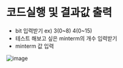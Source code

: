 #  코드실행 및 결과값 출력
- bit 입력받기 ex) 3(0~8) 4(0~15)
- 테스트 해보고 싶은 minterm의 개수 입력받기
- minterm 값 입력



![image](https://user-images.githubusercontent.com/28581838/79992291-40a72480-84ee-11ea-8cf6-5f116a1e2da3.png)
